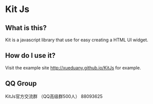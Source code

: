 # Kit Js

## What is this?

Kit is a javascript library that use for easy creating a HTML UI widget.

## How do I use it?

Visit the example site http://xueduany.github.io/KitJs for example.

## QQ Group
KitJs官方交流群 （QQ高级群500人） 88093625
